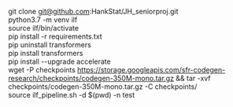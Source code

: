 git clone git@github.com:HankStat/JH_seniorproj.git  
python3.7 -m venv ilf  
source ilf/bin/activate  
pip install -r requirements.txt  
pip uninstall transformers  
pip install transformers  
pip install --upgrade accelerate  
wget -P checkpoints https://storage.googleapis.com/sfr-codegen-research/checkpoints/codegen-350M-mono.tar.gz && tar -xvf checkpoints/codegen-350M-mono.tar.gz -C checkpoints/  
source ilf_pipeline.sh -d $(pwd) -n test  
